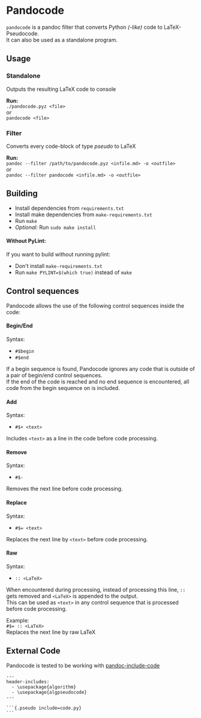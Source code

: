 # Pandocode

`pandocode` is a pandoc filter that converts Python _(-like)_ code to LaTeX-Pseudocode.  
It can also be used as a standalone program.

## Usage

### Standalone
Outputs the resulting LaTeX code to console

**Run:**  
`./pandocode.pyz <file>`  
or  
`pandocode <file>`

### Filter
Converts every code-block of type _pseudo_ to LaTeX

**Run:**  
`pandoc --filter /path/to/pandocode.pyz <infile.md> -o <outfile>`  
or  
`pandoc --filter pandocode <infile.md> -o <outfile>`

## Building
- Install dependencies from `requirements.txt`
- Install make dependencies from `make-requirements.txt`
- Run `make`
- _Optional:_ Run `sudo make install`

#### Without PyLint:
If you want to build without running pylint:
- Don't install `make-requirements.txt`
- Run `make PYLINT=$(which true)` instead of `make`

## Control sequences
Pandocode allows the use of the following control sequences inside the code:

#### Begin/End
Syntax:
- `#$begin`
- `#$end`

If a begin sequence is found, Pandocode ignores any code that is outside of a pair of begin/end control sequences.  
If the end of the code is reached and no end sequence is encountered, all code from the begin sequence on is included.

#### Add
Syntax:
- `#$+ <text>`

Includes `<text>` as a line in the code before code processing.

#### Remove
Syntax:
- `#$-`

Removes the next line before code processing.

#### Replace
Syntax:
- `#$= <text>`

Replaces the next line by `<text>` before code processing.

#### Raw
Syntax:
- `:: <LaTeX>`

When encountered during processing, instead of processing this line, `:: ` gets removed and `<LaTeX>` is appended to the output.  
This can be used as `<text>` in any control sequence that is processed before code processing.

Example:  
`#$= :: <LaTeX>`  
Replaces the next line by raw LaTeX

## External Code

Pandocode is tested to be working with [pandoc-include-code](https://github.com/owickstrom/pandoc-include-code)

    ---
    header-includes:
      - \usepackage{algorithm}
      - \usepackage{algpseudocode}
    ---

    ```{.pseudo include=code.py}
    ```
